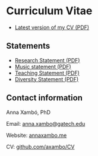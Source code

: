 # Curriculum Vitae

* [Latest version of my CV (PDF)](https://github.com/axambo/CV/blob/master/Xambo.CV.pdf?raw=true)

## Statements

* [Research Statement (PDF)](https://github.com/axambo/CV/blob/master/Statements/Xambo.ResearchStatement.pdf?raw=true)
* [Music statement (PDF)](https://github.com/axambo/CV/blob/master/Statements/Xambo.MusicStatement.pdf?raw=true)
* [Teaching Statement (PDF)](https://github.com/axambo/CV/blob/master/Statements/Xambo.TeachingStatement.pdf?raw=true)
* [Diversity Statement (PDF)](https://github.com/axambo/CV/blob/master/Statements/Xambo.DiversityStatement.pdf?raw=true)

## Contact information

Anna Xambó, PhD

Email: anna.xambo@gatech.edu

Website: [annaxambo.me](http://annaxambo.me)

CV: [github.com/axambo/CV](https://github.com/axambo/CV/)